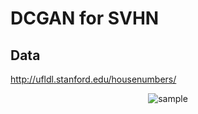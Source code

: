 # DCGAN for SVHN
## Data
http://ufldl.stanford.edu/housenumbers/

<div style="text-align: center;">
<img src="http://ufldl.stanford.edu/housenumbers/32x32eg.png" title="sample">
</div>
